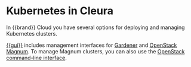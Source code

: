 # Kubernetes in Cleura

In {{brand}} Cloud you have several options for deploying and managing
Kubernetes clusters.

[{{gui}}](https://{{gui_domain}}) includes management interfaces for
[Gardener](gardener/) and [OpenStack Magnum](magnum/). To manage
Magnum clusters, you can also use the [OpenStack command-line
interface](../getting-started/enable-openstack-cli/).
